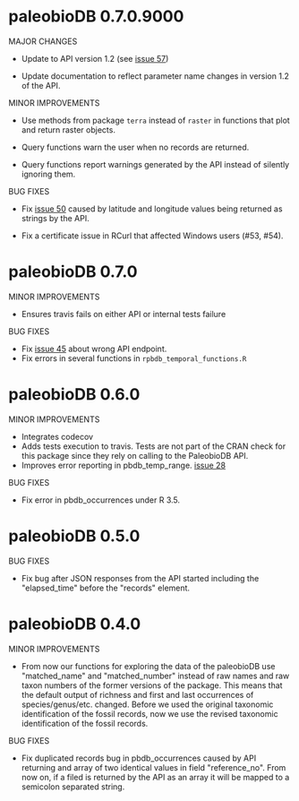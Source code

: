 paleobioDB 0.7.0.9000
=====================

MAJOR CHANGES

* Update to API version 1.2 (see
  [issue 57](https://github.com/ropensci/paleobioDB/issues/57))

* Update documentation to reflect parameter name changes in version
  1.2 of the API.

MINOR IMPROVEMENTS

* Use methods from package `terra` instead of `raster` in functions
  that plot and return raster objects.

* Query functions warn the user when no records are returned.

* Query functions report warnings generated by the API instead of
  silently ignoring them.

BUG FIXES

* Fix [issue 50](https://github.com/ropensci/paleobioDB/issues/50)
  caused by latitude and longitude values being returned as strings by
  the API.

* Fix a certificate issue in RCurl that affected Windows users (#53,
  #54).

paleobioDB 0.7.0
================

MINOR IMPROVEMENTS

* Ensures travis fails on either API or internal tests failure

BUG FIXES

* Fix [issue 45](https://github.com/ropensci/paleobioDB/issues/45) about wrong API endpoint.
* Fix errors in several functions in `rpbdb_temporal_functions.R`


paleobioDB 0.6.0
================

MINOR IMPROVEMENTS

* Integrates codecov
* Adds tests execution to travis. Tests are not part of the CRAN check for this
package since they rely on calling to the PaleobioDB API.
* Improves error reporting in pbdb_temp_range. [issue 28](https://github.com/ropensci/paleobioDB/issues/28)

BUG FIXES

* Fix error in pbdb_occurrences under R 3.5.


paleobioDB 0.5.0
===============

BUG FIXES

* Fix bug after JSON responses from the API started including the "elapsed_time" before the "records" element.


paleobioDB 0.4.0
===============

MINOR IMPROVEMENTS

* From now our functions for exploring the data of the paleobioDB use "matched_name" and "matched_number" instead of raw names and raw taxon numbers of the former versions of the package. This means that the default output of richness and first and last occurrences of species/genus/etc. changed. Before we used the original taxonomic identification of the fossil records, now we use the revised taxonomic identification of the fossil records.

BUG FIXES

* Fix duplicated records bug in pbdb_occurrences caused by API returning and array of two identical values in field "reference_no". From now on, if a filed is returned by the API as an array it will be mapped to a semicolon separated string.
